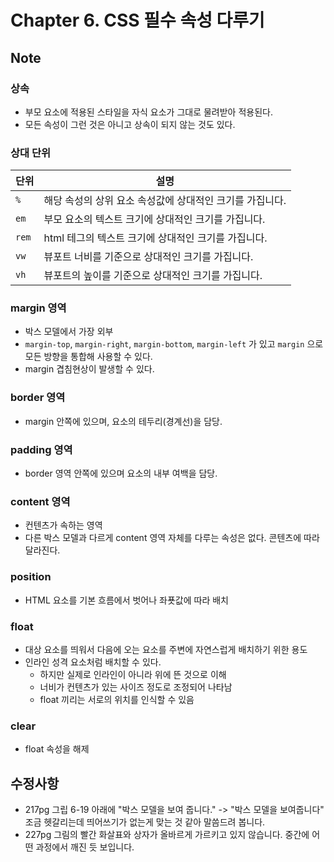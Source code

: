 # Chapter 6. CSS 필수 속성 다루기

## Note

### 상속

- 부모 요소에 적용된 스타일을 자식 요소가 그대로 물려받아 적용된다.
- 모든 속성이 그런 것은 아니고 상속이 되지 않는 것도 있다.

### 상대 단위

|단위|설명|
|---|---|
|`%`|해당 속성의 상위 요소 속성값에 상대적인 크기를 가집니다.|
|`em`|부모 요소의 텍스트 크기에 상대적인 크기를 가집니다.|
|`rem`|html 테그의 텍스트 크기에 상대적인 크기를 가집니다.|
|`vw`|뷰포트 너비를 기준으로 상대적인 크기를 가집니다.|
|`vh`|뷰포트의 높이를 기준으로 상대적인 크기를 가집니다.|

### margin 영역

- 박스 모델에서 가장 외부
- `margin-top`, `margin-right`, `margin-bottom`, `margin-left` 가 있고 `margin` 으로 모든 방향을 통합해 사용할 수 있다.
- margin 겹침현상이 발생할 수 있다.

### border 영역

- margin 안쪽에 있으며, 요소의 테두리(경계선)을 담당.

### padding 영역

- border 영역 안쪽에 있으며 요소의 내부 여백을 담당.

### content 영역

- 컨텐츠가 속하는 영역
- 다른 박스 모델과 다르게 content 영역 자체를 다루는 속성은 없다. 콘텐츠에 따라 달라진다.

### position

- HTML 요소를 기본 흐름에서 벗어나 좌푯값에 따라 배치

### float

- 대상 요소를 띄워서 다음에 오는 요소를 주변에 자연스럽게 배치하기 위한 용도
- 인라인 성격 요소처럼 배치할 수 있다.
  - 하지만 실제로 인라인이 아니라 위에 뜬 것으로 이해
  - 너비가 컨텐츠가 있는 사이즈 정도로 조정되어 나타남
  - float 끼리는 서로의 위치를 인식할 수 있음

### clear

- float 속성을 해제

## 수정사항

- 217pg 그립 6-19 아래에 "박스 모델을 보여 줍니다." -> "박스 모델을 보여줍니다" 조금 헷갈리는데 띄어쓰기가 없는게 맞는 것 같아 말씀드려 봅니다.
- 227pg 그림의 빨간 화살표와 상자가 올바르게 가르키고 있지 않습니다. 중간에 어떤 과정에서 깨진 듯 보입니다.
